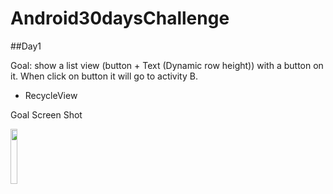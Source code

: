 # Android30daysChallenge

##Day1

Goal: show a list view (button + Text (Dynamic row height)) with a button on it. When click on button it will go to activity B.
* RecycleView

Goal Screen Shot

<img src="https://user-images.githubusercontent.com/10529300/40039211-03b1dd06-5848-11e8-8917-d1b52c0facb5.png" width="15%"></img> 
